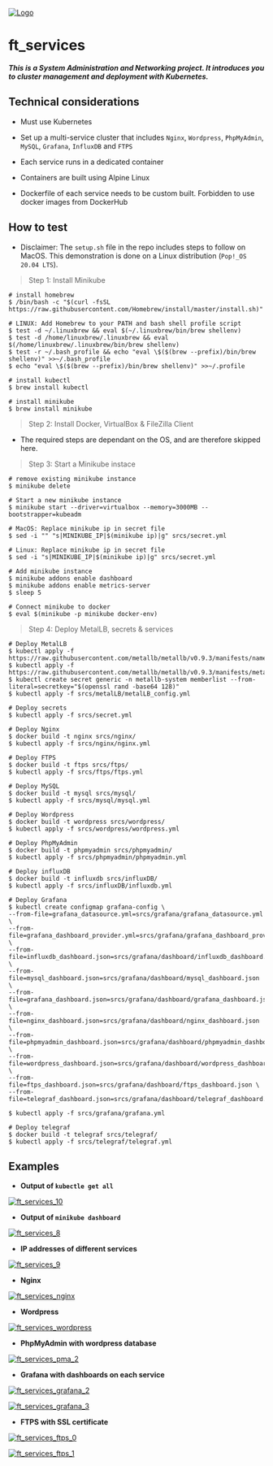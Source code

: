[![Logo](https://github.com/qingqingqingli/readme_images/blob/master/codam_logo_1.png)](https://github.com/qingqingqingli/ft_services)

# ft_services
***This is a System Administration and Networking project. It introduces you to cluster management and deployment with Kubernetes.***

## Technical considerations

- Must use Kubernetes

- Set up a multi-service cluster that includes ```Nginx```, ```Wordpress```, ```PhpMyAdmin```, ```MySQL```, ```Grafana```, ```InfluxDB``` and ```FTPS```

- Each service runs in a dedicated container

- Containers are built using Alpine Linux

- Dockerfile of each service needs to be custom built. Forbidden to use docker images from DockerHub

## How to test
- Disclaimer: The ```setup.sh``` file in the repo includes steps to follow on MacOS. This demonstration is done on a Linux distribution (```Pop!_OS 20.04 LTS```).

> Step 1: Install Minikube

```shell
# install homebrew 
$ /bin/bash -c "$(curl -fsSL https://raw.githubusercontent.com/Homebrew/install/master/install.sh)"

# LINUX: Add Homebrew to your PATH and bash shell profile script
$ test -d ~/.linuxbrew && eval $(~/.linuxbrew/bin/brew shellenv)
$ test -d /home/linuxbrew/.linuxbrew && eval $(/home/linuxbrew/.linuxbrew/bin/brew shellenv)
$ test -r ~/.bash_profile && echo "eval \$($(brew --prefix)/bin/brew shellenv)" >>~/.bash_profile
$ echo "eval \$($(brew --prefix)/bin/brew shellenv)" >>~/.profile

# install kubectl
$ brew install kubectl

# install minikube
$ brew install minikube
```

> Step 2: Install Docker, VirtualBox & FileZilla Client
- The required steps are dependant on the OS, and are therefore skipped here. 

> Step 3: Start a Minikube instace

```shell
# remove existing minikube instance
$ minikube delete

# Start a new minikube instance
$ minikube start --driver=virtualbox --memory=3000MB --bootstrapper=kubeadm

# MacOS: Replace minikube ip in secret file
$ sed -i "" "s|MINIKUBE_IP|$(minikube ip)|g" srcs/secret.yml

# Linux: Replace minikube ip in secret file
$ sed -i "s|MINIKUBE_IP|$(minikube ip)|g" srcs/secret.yml

# Add minikube instance
$ minikube addons enable dashboard
$ minikube addons enable metrics-server
$ sleep 5

# Connect minikube to docker
$ eval $(minikube -p minikube docker-env)

```
> Step 4: Deploy MetalLB, secrets & services

```shell
# Deploy MetalLB
$ kubectl apply -f https://raw.githubusercontent.com/metallb/metallb/v0.9.3/manifests/namespace.yaml
$ kubectl apply -f https://raw.githubusercontent.com/metallb/metallb/v0.9.3/manifests/metallb.yaml
$ kubectl create secret generic -n metallb-system memberlist --from-literal=secretkey="$(openssl rand -base64 128)"
$ kubectl apply -f srcs/metalLB/metalLB_config.yml

# Deploy secrets
$ kubectl apply -f srcs/secret.yml

# Deploy Nginx
$ docker build -t nginx srcs/nginx/
$ kubectl apply -f srcs/nginx/nginx.yml

# Deploy FTPS
$ docker build -t ftps srcs/ftps/
$ kubectl apply -f srcs/ftps/ftps.yml

# Deploy MySQL
$ docker build -t mysql srcs/mysql/
$ kubectl apply -f srcs/mysql/mysql.yml

# Deploy Wordpress
$ docker build -t wordpress srcs/wordpress/
$ kubectl apply -f srcs/wordpress/wordpress.yml

# Deploy PhpMyAdmin
$ docker build -t phpmyadmin srcs/phpmyadmin/
$ kubectl apply -f srcs/phpmyadmin/phpmyadmin.yml

# Deploy influxDB
$ docker build -t influxdb srcs/influxDB/
$ kubectl apply -f srcs/influxDB/influxdb.yml

# Deploy Grafana
$ kubectl create configmap grafana-config \
--from-file=grafana_datasource.yml=srcs/grafana/grafana_datasource.yml \
--from-file=grafana_dashboard_provider.yml=srcs/grafana/grafana_dashboard_provider.yml \
--from-file=influxdb_dashboard.json=srcs/grafana/dashboard/influxdb_dashboard.json \
--from-file=mysql_dashboard.json=srcs/grafana/dashboard/mysql_dashboard.json \
--from-file=grafana_dashboard.json=srcs/grafana/dashboard/grafana_dashboard.json \
--from-file=nginx_dashboard.json=srcs/grafana/dashboard/nginx_dashboard.json \
--from-file=phpmyadmin_dashboard.json=srcs/grafana/dashboard/phpmyadmin_dashboard.json \
--from-file=wordpress_dashboard.json=srcs/grafana/dashboard/wordpress_dashboard.json \
--from-file=ftps_dashboard.json=srcs/grafana/dashboard/ftps_dashboard.json \
--from-file=telegraf_dashboard.json=srcs/grafana/dashboard/telegraf_dashboard.json

$ kubectl apply -f srcs/grafana/grafana.yml

# Deploy telegraf
$ docker build -t telegraf srcs/telegraf/
$ kubectl apply -f srcs/telegraf/telegraf.yml

```

## Examples

- **Output of ```kubectle get all```**

[![ft_services_10](https://github.com/qingqingqingli/readme_images/blob/master/ft_services_10.png)](https://github.com/qingqingqingli/ft_services)

- **Output of ```minikube dashboard```**

[![ft_services_8](https://github.com/qingqingqingli/readme_images/blob/master/ft_services_8.png)](https://github.com/qingqingqingli/ft_services)

- **IP addresses of different services**

[![ft_services_9](https://github.com/qingqingqingli/readme_images/blob/master/ft_services_9.png)](https://github.com/qingqingqingli/ft_services)

- **Nginx**

[![ft_services_nginx](https://github.com/qingqingqingli/readme_images/blob/master/ft_services_nginx.png)](https://github.com/qingqingqingli/ft_services)

- **Wordpress**

[![ft_services_wordpress](https://github.com/qingqingqingli/readme_images/blob/master/ft_services_wordpress.png)](https://github.com/qingqingqingli/ft_services)

- **PhpMyAdmin with wordpress database**

[![ft_services_pma_2](https://github.com/qingqingqingli/readme_images/blob/master/ft_services_pma_2.png)](https://github.com/qingqingqingli/ft_services)

- **Grafana with dashboards on each service**

[![ft_services_grafana_2](https://github.com/qingqingqingli/readme_images/blob/master/ft_services_grafana_2.png)](https://github.com/qingqingqingli/ft_services)

[![ft_services_grafana_3](https://github.com/qingqingqingli/readme_images/blob/master/ft_services_grafana_3.png)](https://github.com/qingqingqingli/ft_services)

- **FTPS with SSL certificate**

[![ft_services_ftps_0](https://github.com/qingqingqingli/readme_images/blob/master/ft_services_ftps_0.png)](https://github.com/qingqingqingli/ft_services)

[![ft_services_ftps_1](https://github.com/qingqingqingli/readme_images/blob/master/ft_services_ftps_1.png)](https://github.com/qingqingqingli/ft_services)
